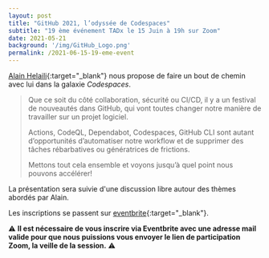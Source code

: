 ```yaml
---
layout: post
title: "GitHub 2021, l’odyssée de Codespaces"
subtitle: "19 ème événement TADx le 15 Juin à 19h sur Zoom"
date: 2021-05-21
background: '/img/GitHub_Logo.png'
permalink: /2021-06-15-19-eme-event
---
```

[Alain Helaili](https://twitter.com/AlainHelaili){:target="_blank"} nous propose de faire un bout de chemin avec lui dans la galaxie *Codespaces*.

>Que ce soit du côté collaboration, sécurité ou CI/CD, il y a un festival de nouveautés dans GitHub, qui vont toutes changer notre manière de travailler sur un projet logiciel. 
>
>Actions, CodeQL, Dependabot, Codespaces, GitHub CLI sont autant d’opportunités d’automatiser notre workflow et de supprimer des tâches rébarbatives ou génératrices de frictions. 
>
>Mettons tout cela ensemble et voyons jusqu’à quel point nous pouvons accélérer! 

La présentation sera suivie d'une discussion libre autour des thèmes abordés par Alain.

Les inscriptions se passent sur [eventbrite](https://www.eventbrite.fr/e/billets-github-2021-lodyssee-de-codespaces-tadx-156410635421){:target="_blank"}.

⚠️ **Il est nécessaire de vous inscrire via Eventbrite avec une adresse mail valide pour que nous puissions vous envoyer le lien de participation Zoom, la veille de la session.** ⚠️ 
